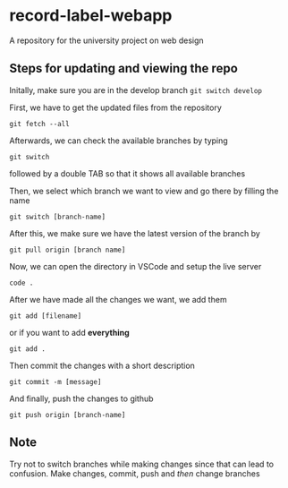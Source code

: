 # record-label-webapp
A repository for the university project on web design

Steps for updating and viewing the repo
---
Initally, make sure you are in the develop branch
`git switch develop`

First, we have to get the updated files from the repository

`git fetch --all`

Afterwards, we can check the available branches by typing

`git switch `

followed by a double TAB so that it shows all available branches

Then, we select which branch we want to view and go there by filling the name

`git switch [branch-name]`

After this, we make sure we have the latest version of the branch by

`git pull origin [branch name]`

Now, we can open the directory in VSCode and setup the live server

`code .`

After we have made all the changes we want, we add them

`git add [filename]`

or if you want to add **everything**

`git add . `

Then commit the changes with a short description

`git commit -m [message]`

And finally, push the changes to github

`git push origin [branch-name]` 


Note
---
Try not to switch branches while making changes since that can lead to confusion. Make changes, commit, push and _then_ change branches
